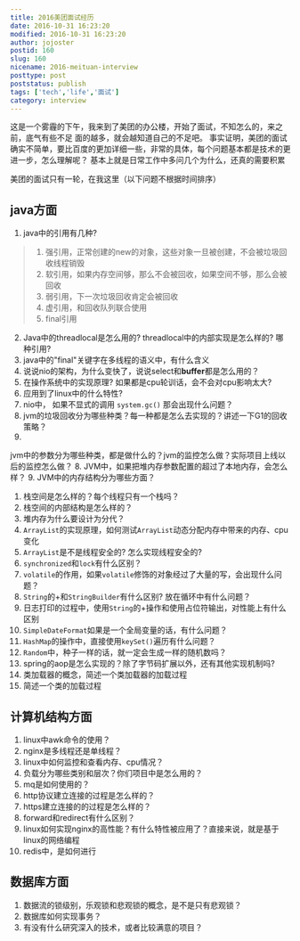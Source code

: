```yaml
---
title: 2016美团面试经历
date: 2016-10-31 16:23:20
modified: 2016-10-31 16:23:20
author: jojoster
postid: 160
slug: 160
nicename: 2016-meituan-interview
posttype: post
poststatus: publish
tags: ['tech','life','面试']
category: interview 
---
```


这是一个雾霾的下午，我来到了美团的办公楼，开始了面试，不知怎么的，来之前，底气有些不足
面的越多，就会越知道自己的不足吧。
事实证明，美团的面试确实不简单，要比百度的更加详细一些，非常的具体，每个问题基本都是技术的更进一步，怎么理解呢？
基本上就是日常工作中多问几个为什么，还真的需要积累

<!--more-->

美团的面试只有一轮，在我这里（以下问题不根据时间排序）

## java方面

1. java中的引用有几种?
> 1. 强引用，正常创建的new的对象，这些对象一旦被创建，不会被垃圾回收线程销毁
> 2. 软引用，如果内存空间够，那么不会被回收，如果空间不够，那么会被回收
> 3. 弱引用，下一次垃圾回收肯定会被回收
> 4. 虚引用，和回收队列联合使用
> 5. final引用

2. Java中的threadlocal是怎么用的? threadlocal中的内部实现是怎么样的? 哪种引用?
3. java中的"final"关键字在多线程的语义中，有什么含义
4. 说说nio的架构，为什么变快了，说说select和**buffer**都是怎么用的？
  1. 在操作系统中的实现原理? 如果都是cpu轮训话，会不会对cpu影响太大?
  2. 应用到了linux中的什么特性?
5. nio中， 如果不显式的调用 `system.gc()` 那会出现什么问题？
6. jvm的垃圾回收分为哪些种类？每一种都是怎么去实现的？讲述一下G1的回收策略？
7.
jvm中的参数分为哪些种类，都是做什么的？jvm的监控怎么做？实际项目上线以后的监控怎么做？
8. JVM中，如果把堆内存参数配置的超过了本地内存，会怎么样？
9. JVM中的内存结构分为哪些方面？
  1. 栈空间是怎么样的？每个线程只有一个栈吗？
  2. 栈空间的内部结构是怎么样的？
10. 堆内存为什么要设计为分代？
5. `ArrayList`的实现原理，如何测试`ArrayList`动态分配内存中带来的内存、cpu变化
6. `ArrayList`是不是线程安全的? 怎么实现线程安全的?
7. `synchronized`和`lock`有什么区别？
7. `volatile`的作用，如果`volatile`修饰的对象经过了大量的写，会出现什么问题？
6. `String`的+和`StringBuilder`有什么区别? 放在循环中有什么问题？
7. 日志打印的过程中，使用`String`的+操作和使用占位符输出，对性能上有什么区别
8. `SimpleDateFormat`如果是一个全局变量的话，有什么问题？
7. `HashMap`的操作中，直接使用`keySet()`遍历有什么问题？
8. `Random`中，种子一样的话，就一定会生成一样的随机数吗？
9. spring的aop是怎么实现的？除了字节码扩展以外，还有其他实现机制吗?
10. 类加载器的概念，简述一个类加载器的加载过程
11. 简述一个类的加载过程


## 计算机结构方面

1. linux中awk命令的使用？
2. nginx是多线程还是单线程？
2. linux中如何监控和查看内存、cpu情况？
2. 负载分为哪些类别和层次？你们项目中是怎么用的？
3. mq是如何使用的？
2. http协议建立连接的过程是怎么样的？
3. https建立连接的的过程是怎么样的？
4. forward和redirect有什么区别？
5. linux如何实现nginx的高性能？有什么特性被应用了？直接来说，就是基于linux的网络编程
6. redis中，是如何进行

## 数据库方面

1. 数据流的锁级别，乐观锁和悲观锁的概念，是不是只有悲观锁？
2. 数据库如何实现事务？
3. 有没有什么研究深入的技术，或者比较满意的项目？
